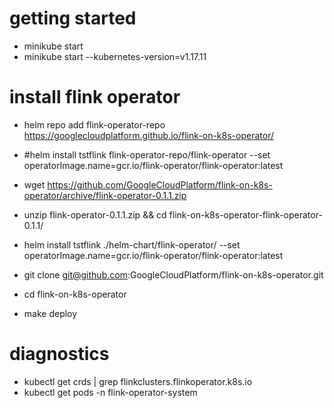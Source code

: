 # getting started

* minikube start
* minikube start --kubernetes-version=v1.17.11

# install flink operator

* helm repo add flink-operator-repo https://googlecloudplatform.github.io/flink-on-k8s-operator/
* #helm install tstflink flink-operator-repo/flink-operator --set operatorImage.name=gcr.io/flink-operator/flink-operator:latest

* wget https://github.com/GoogleCloudPlatform/flink-on-k8s-operator/archive/flink-operator-0.1.1.zip
* unzip flink-operator-0.1.1.zip && cd flink-on-k8s-operator-flink-operator-0.1.1/
* helm install  tstflink ./helm-chart/flink-operator/ --set operatorImage.name=gcr.io/flink-operator/flink-operator:latest

* git clone git@github.com:GoogleCloudPlatform/flink-on-k8s-operator.git
* cd flink-on-k8s-operator
* make deploy 


# diagnostics

* kubectl get crds | grep flinkclusters.flinkoperator.k8s.io
* kubectl get pods -n flink-operator-system